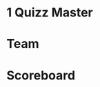 [qmcategories1]: wireframes/QMCategories1.png
[qmcategories2]: wireframes/QMCategories2.png
[qmguesses2]: wireframes/QMGuesses2.png
[qmguesses]: wireframes/QMGuesses.png
[qmhome]: wireframes/QMHome.png
[qmquestions]: wireframes/QMQuestions.png
[qmteams]: wireframes/QMTeams.png
[scoreboardquestionended]: wireframes/ScoreboardQuestionEnded.png
[scoreboardquestionongoing]: wireframes/ScoreboardQuestionOngoing.png
[teamanswerquestion]: wireframes/TeamAnswerQuestion.png
[teamjoinroom]: wireframes/TeamJoinRoom.png

# 1 Quizz Master

[][qmhome]
[][qmteams]
[][qmcategories1]
[][qmcategories2]
[][qmquestions]
[][qmguesses]
[][qmguesses2]

# Team

[][teamjoinroom]
[][teamanswerquestion]

# Scoreboard

[][scoreboardquestionongoing]
[][scoreboardquestionended]

